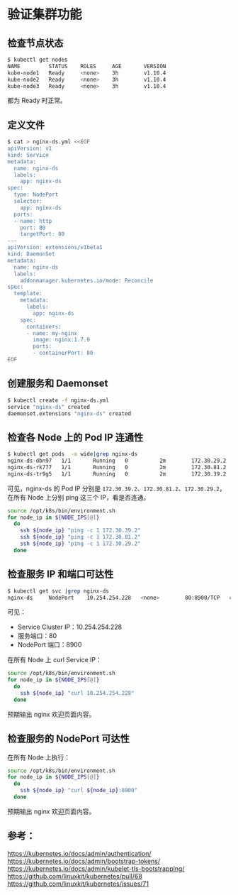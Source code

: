 # 验证集群功能

## 检查节点状态

``` bash
$ kubectl get nodes
NAME         STATUS    ROLES     AGE       VERSION
kube-node1   Ready     <none>    3h        v1.10.4
kube-node2   Ready     <none>    3h        v1.10.4
kube-node3   Ready     <none>    3h        v1.10.4
```
都为 Ready 时正常。

## 定义文件

``` bash
$ cat > nginx-ds.yml <<EOF
apiVersion: v1
kind: Service
metadata:
  name: nginx-ds
  labels:
    app: nginx-ds
spec:
  type: NodePort
  selector:
    app: nginx-ds
  ports:
  - name: http
    port: 80
    targetPort: 80
---
apiVersion: extensions/v1beta1
kind: DaemonSet
metadata:
  name: nginx-ds
  labels:
    addonmanager.kubernetes.io/mode: Reconcile
spec:
  template:
    metadata:
      labels:
        app: nginx-ds
    spec:
      containers:
      - name: my-nginx
        image: nginx:1.7.9
        ports:
        - containerPort: 80
EOF
```

## 创建服务和 Daemonset

``` bash
$ kubectl create -f nginx-ds.yml
service "nginx-ds" created
daemonset.extensions "nginx-ds" created
```

## 检查各 Node 上的 Pod IP 连通性

``` bash
$ kubectl get pods  -o wide|grep nginx-ds
nginx-ds-dbn97   1/1       Running   0          2m        172.30.29.2   kube-node2
nginx-ds-rk777   1/1       Running   0          2m        172.30.81.2   kube-node1
nginx-ds-tr9g5   1/1       Running   0          2m        172.30.39.2   kube-node3
```

可见，nginx-ds 的 Pod IP 分别是 `172.30.39.2`、`172.30.81.2`、`172.30.29.2`，在所有 Node 上分别 ping 这三个 IP，看是否连通。

``` bash
source /opt/k8s/bin/environment.sh
for node_ip in ${NODE_IPS[@]}
  do
    ssh ${node_ip} "ping -c 1 172.30.39.2"
    ssh ${node_ip} "ping -c 1 172.30.81.2"
    ssh ${node_ip} "ping -c 1 172.30.29.2"
  done
```

## 检查服务 IP 和端口可达性

``` bash
$ kubectl get svc |grep nginx-ds
nginx-ds     NodePort    10.254.254.228   <none>        80:8900/TCP   4m
```

可见：

+ Service Cluster IP：10.254.254.228
+ 服务端口：80
+ NodePort 端口：8900

在所有 Node 上 curl Service IP：

``` bash
source /opt/k8s/bin/environment.sh
for node_ip in ${NODE_IPS[@]}
  do
    ssh ${node_ip} "curl 10.254.254.228"
  done
```

预期输出 nginx 欢迎页面内容。

## 检查服务的 NodePort 可达性

在所有 Node 上执行：

``` bash
source /opt/k8s/bin/environment.sh
for node_ip in ${NODE_IPS[@]}
  do
    ssh ${node_ip} "curl ${node_ip}:8900"
  done
```

预期输出 nginx 欢迎页面内容。

## 参考：
https://kubernetes.io/docs/admin/authentication/
https://kubernetes.io/docs/admin/bootstrap-tokens/
https://kubernetes.io/docs/admin/kubelet-tls-bootstrapping/
https://github.com/linuxkit/kubernetes/pull/68
https://github.com/linuxkit/kubernetes/issues/71